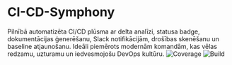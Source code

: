 # CI-CD-Symphony
Pilnībā automatizēta CI/CD plūsma ar delta analīzi, statusa badge, dokumentācijas ģenerēšanu, Slack notifikācijām, drošības skenēšanu un baseline atjaunošanu. Ideāli piemērots modernām komandām, kas vēlas redzamu, uzturamu un iedvesmojošu DevOps kultūru.
![Coverage](https://janis.github.io/CI-CD-Symphony/badges/coverage.svg)
![Build](https://janis.github.io/CI-CD-Symphony/badges/build.svg)
